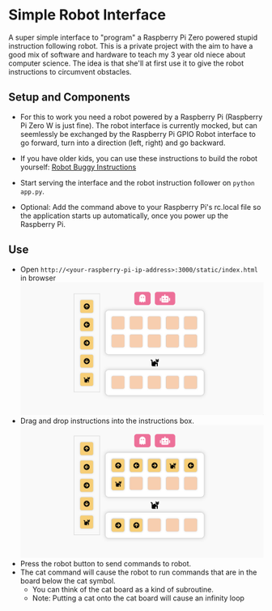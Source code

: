 # Simple Robot Interface
A super simple interface to "program" a Raspberry Pi Zero powered stupid instruction following robot. This is a private project with the aim to have a good mix of software and hardware to teach my 3 year old niece about computer science. The idea is that she'll at first use it to give the robot instructions to circumvent obstacles.

## Setup and Components

* For this to work you need a robot powered by a Raspberry Pi (Raspberry Pi Zero W is just fine). The robot interface is currently mocked, but can seemlessly be exchanged by the Raspberry Pi GPIO Robot interface to go forward, turn into a direction (left, right) and go backward.

* If you have older kids, you can use these instructions to build the robot yourself: [Robot Buggy Instructions](https://projects.raspberrypi.org/en/projects/build-a-buggy/0)

* Start serving the interface and the robot instruction follower on ```python app.py```.
* Optional: Add the command above to your Raspberry Pi's rc.local file so the application starts up automatically, once you power up the Raspberry Pi.

## Use
* Open `http://<your-raspberry-pi-ip-address>:3000/static/index.html` in browser
![start interface](/img/start-interface.png)
* Drag and drop instructions into the instructions box.
![interface](/img/interface.png)
* Press the robot button to send commands to robot.
* The cat command will cause the robot to run commands that are in the board below the cat symbol.
  * You can think of the cat board as a kind of subroutine.
  * Note: Putting a cat onto the cat board will cause an infinity loop
